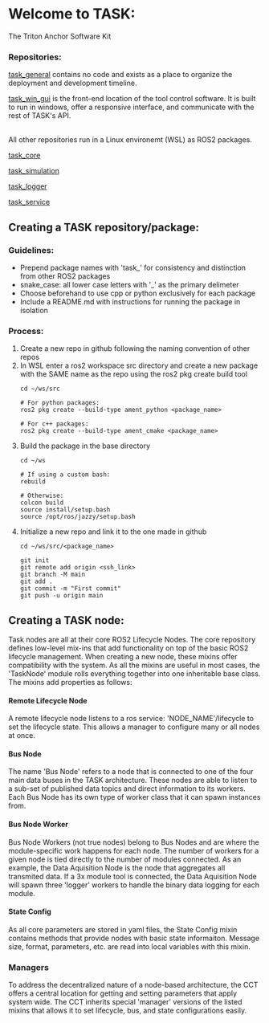 # Welcome to TASK:
The Triton Anchor Software Kit

### Repositories:

[task_general](https://github.com/Triton-Anchor/General) contains no code and exists as a place to organize the deployment and development timeline.

[task_win_gui](https://github.com/Triton-Anchor/task_wingui) is the front-end location of the tool control software. It is built to run in windows, offer a responsive interface, and communicate with the rest of TASK's API.

<br />
All other repositories run in a Linux environemt (WSL) as ROS2 packages.
<br />

[task_core](https://github.com/Triton-Anchor/task_core)

[task_simulation](https://github.com/Triton-Anchor/task_simulation)
     
[task_logger](https://github.com/Triton-Anchor/task_logger)

[task_service](https://github.com/Triton-Anchor/task_service)

## Creating a TASK repository/package:

### Guidelines:
- Prepend package names with 'task_' for consistency and distinction from other ROS2 packages
- snake_case: all lower case letters with '_' as the primary delimeter
- Choose beforehand to use cpp or python exclusively for each package
- Include a README.md with instructions for running the package in isolation

### Process:

1. Create a new repo in github following the naming convention of other repos
2. In WSL enter a ros2 workspace src directory and create a new package with the SAME name as the repo using the ros2 pkg create build tool
   ```
   cd ~/ws/src

   # For python packages:
   ros2 pkg create --build-type ament_python <package_name>
   
   # For c++ packages:
   ros2 pkg create --build-type ament_cmake <package_name>
   ```
3. Build the package in the base directory
   ```
   cd ~/ws
   
   # If using a custom bash:
   rebuild
   
   # Otherwise:
   colcon build
   source install/setup.bash
   source /opt/ros/jazzy/setup.bash
   ```
4. Initialize a new repo and link it to the one made in github
   ```
   cd ~/ws/src/<package_name>
   
   git init
   git remote add origin <ssh_link>
   git branch -M main
   git add .
   git commit -m "First commit"
   git push -u origin main
   ```
   
## Creating a TASK node:
Task nodes are all at their core ROS2 Lifecycle Nodes. The core repository defines low-level mix-ins that add functionality on top of the basic ROS2 lifecycle management.
When creating a new node, these mixins offer compatibility with the system. As all the mixins are useful in most cases, the 'TaskNode' module rolls everything together into one inheritable base class.
The mixins add properties as follows:

#### Remote Lifecycle Node
A remote lifecycle node listens to a ros service: 'NODE_NAME'/lifecycle to set the lifecycle state. This allows a manager to configure many or all nodes at once.

#### Bus Node
The name 'Bus Node' refers to a node that is connected to one of the four main data buses in the TASK architecture. These nodes are able to listen to a sub-set of published data topics and direct information to its workers. Each Bus Node has its own type of worker class that it can spawn instances from.

#### Bus Node Worker
Bus Node Workers (not true nodes) belong to Bus Nodes and are where the module-specific work happens for each node. The number of workers for a given node is tied directly to the number of modules connected. As an example, the Data Aquisition Node is the node that aggregates all transmited data. If a 3x module tool is connected, the Data Aquisition Node will spawn three 'logger' workers to handle the binary data logging for each module.

#### State Config
As all core parameters are stored in yaml files, the State Config mixin contains methods that provide nodes with basic state informaiton. Message size, format, parameters, etc. are read into local variables with this mixin.

### Managers
To address the decentralized nature of a node-based architecture, the CCT offers a central location for getting and setting parameters that apply system wide. The CCT inherits special 'manager' versions of the listed mixins that allows it to set lifecycle, bus, and state configurations easily.
